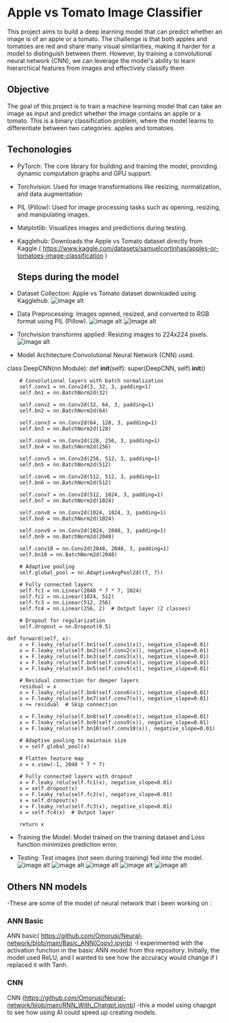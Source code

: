 # Apple vs Tomato Image Classifier
This project aims to build a deep learning model that can predict whether an image is of an apple or a tomato. The challenge is that both apples and tomatoes are red and share many visual similarities, making it harder for a model to distinguish between them. However, by training a convolutional neural network (CNN), we can leverage the model's ability to learn hierarchical features from images and effectively classify them

## Objective
The goal of this project is to train a machine learning model that can take an image as input and predict whether the image contains an apple or a tomato. This is a binary classification problem, where the model learns to differentiate between two categories: apples and tomatoes.

## Techonologies 
- PyTorch: The core library for building and training the model, providing dynamic computation graphs and GPU support.
- Torchvision: Used for image transformations like resizing, normalization, and data augmentation
- PIL (Pillow): Used for image processing tasks such as opening, resizing, and manipulating images.
- Matplotlib: Visualizes images and predictions during testing.
- Kagglehub: Downloads the Apple vs Tomato dataset directly from Kaggle.( https://www.kaggle.com/datasets/samuelcortinhas/apples-or-tomatoes-image-classification )

  ## Steps during the model
 -  Dataset Collection: Apple vs Tomato dataset downloaded using Kagglehub.
   ![image alt](https://github.com/Omorusi/Neural-network/blob/main/Screenshot%202025-03-24%20182332.png?raw=true)
 - Data Preprocessing: Images opened, resized, and converted to RGB format using PIL (Pillow).
 ![image alt](https://github.com/Omorusi/Neural-network/blob/main/Screenshot%202025-03-24%20182346.png?raw=true)
  ![image alt](https://github.com/Omorusi/Neural-network/blob/main/Screenshot%202025-03-24%20182421.png?raw=true)
 - Torchvision transforms applied: Resizing images to 224x224 pixels.
  ![image alt](https://github.com/Omorusi/Neural-network/blob/main/Screenshot%202025-03-24%20182432.png?raw=true)
  - Model Architecture:Convolutional Neural Network (CNN) used.

class DeepCNN(nn.Module):
    def __init__(self):
        super(DeepCNN, self).__init__()

        # Convolutional layers with batch normalization
        self.conv1 = nn.Conv2d(3, 32, 3, padding=1)
        self.bn1 = nn.BatchNorm2d(32)
        
        self.conv2 = nn.Conv2d(32, 64, 3, padding=1)
        self.bn2 = nn.BatchNorm2d(64)
        
        self.conv3 = nn.Conv2d(64, 128, 3, padding=1)
        self.bn3 = nn.BatchNorm2d(128)
        
        self.conv4 = nn.Conv2d(128, 256, 3, padding=1)
        self.bn4 = nn.BatchNorm2d(256)
        
        self.conv5 = nn.Conv2d(256, 512, 3, padding=1)
        self.bn5 = nn.BatchNorm2d(512)
        
        self.conv6 = nn.Conv2d(512, 512, 3, padding=1)
        self.bn6 = nn.BatchNorm2d(512)

        self.conv7 = nn.Conv2d(512, 1024, 3, padding=1)
        self.bn7 = nn.BatchNorm2d(1024)

        self.conv8 = nn.Conv2d(1024, 1024, 3, padding=1)
        self.bn8 = nn.BatchNorm2d(1024)

        self.conv9 = nn.Conv2d(1024, 2048, 3, padding=1)
        self.bn9 = nn.BatchNorm2d(2048)

        self.conv10 = nn.Conv2d(2048, 2048, 3, padding=1)
        self.bn10 = nn.BatchNorm2d(2048)

        # Adaptive pooling
        self.global_pool = nn.AdaptiveAvgPool2d((7, 7))

        # Fully connected layers
        self.fc1 = nn.Linear(2048 * 7 * 7, 1024)
        self.fc2 = nn.Linear(1024, 512)
        self.fc3 = nn.Linear(512, 256)
        self.fc4 = nn.Linear(256, 2)  # Output layer (2 classes)

        # Dropout for regularization
        self.dropout = nn.Dropout(0.5)

    def forward(self, x):
        x = F.leaky_relu(self.bn1(self.conv1(x)), negative_slope=0.01)
        x = F.leaky_relu(self.bn2(self.conv2(x)), negative_slope=0.01)
        x = F.leaky_relu(self.bn3(self.conv3(x)), negative_slope=0.01)
        x = F.leaky_relu(self.bn4(self.conv4(x)), negative_slope=0.01)
        x = F.leaky_relu(self.bn5(self.conv5(x)), negative_slope=0.01)
        
        # Residual connection for deeper layers
        residual = x
        x = F.leaky_relu(self.bn6(self.conv6(x)), negative_slope=0.01)
        x = F.leaky_relu(self.bn7(self.conv7(x)), negative_slope=0.01)
        x += residual  # Skip connection

        x = F.leaky_relu(self.bn8(self.conv8(x)), negative_slope=0.01)
        x = F.leaky_relu(self.bn9(self.conv9(x)), negative_slope=0.01)
        x = F.leaky_relu(self.bn10(self.conv10(x)), negative_slope=0.01)

        # Adaptive pooling to maintain size
        x = self.global_pool(x)

        # Flatten feature map
        x = x.view(-1, 2048 * 7 * 7)

        # Fully connected layers with dropout
        x = F.leaky_relu(self.fc1(x), negative_slope=0.01)
        x = self.dropout(x)
        x = F.leaky_relu(self.fc2(x), negative_slope=0.01)
        x = self.dropout(x)
        x = F.leaky_relu(self.fc3(x), negative_slope=0.01)
        x = self.fc4(x)  # Output layer

        return x

  - Training the Model: Model trained on the training dataset and Loss function minimizes prediction error.

  
   - Testing: Test images (not seen during training) fed into the model.
      ![image alt](https://github.com/Omorusi/Neural-network/blob/main/Screenshot%202025-03-24%20182548.png?raw=true)
       ![image alt](https://github.com/Omorusi/Neural-network/blob/main/Screenshot%202025-03-24%20182538.png?raw=true)
       ![image alt](https://github.com/Omorusi/Neural-network/blob/main/Screenshot%202025-03-24%20182525.png?raw=true)
       ![image alt](https://github.com/Omorusi/Neural-network/blob/main/Screenshot%202025-03-24%20182612.png?raw=true)
      ![image alt](https://github.com/Omorusi/Neural-network/blob/main/Screenshot%202025-03-24%20182558.png?raw=true)

##  Others NN models 
-These are some of the model of neural network that i been working on :

### ANN Basic 
ANN basic( https://github.com/Omorusi/Neural-network/blob/main/Basic_ANN(Copy).ipynb)
-I experimented with the activation function in the basic ANN model from this repository. Initially, the model used ReLU, and I wanted to see how the accuracy would change if I replaced it with Tanh.

### CNN
CNN (https://github.com/Omorusi/Neural-network/blob/main/RNN_With_Chatgpt.ipynb)
-this a model using chapgpt to see how using AI could speed up creating models.
